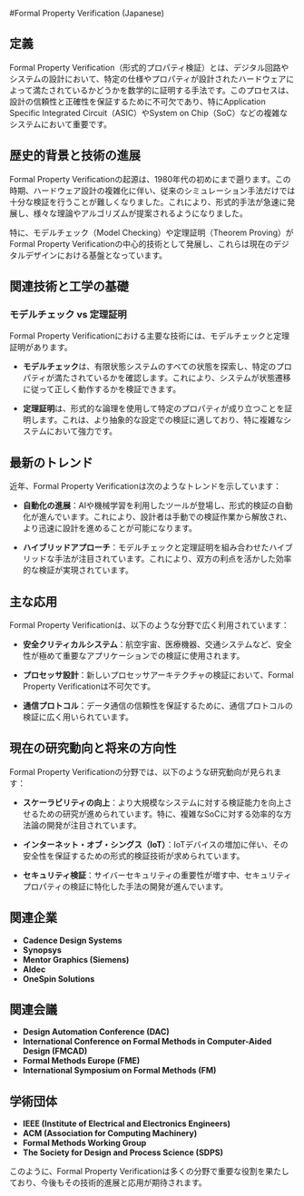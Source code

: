 #Formal Property Verification (Japanese)

## 定義

Formal Property Verification（形式的プロパティ検証）とは、デジタル回路やシステムの設計において、特定の仕様やプロパティが設計されたハードウェアによって満たされているかどうかを数学的に証明する手法です。このプロセスは、設計の信頼性と正確性を保証するために不可欠であり、特にApplication Specific Integrated Circuit（ASIC）やSystem on Chip（SoC）などの複雑なシステムにおいて重要です。

## 歴史的背景と技術の進展

Formal Property Verificationの起源は、1980年代の初めにまで遡ります。この時期、ハードウェア設計の複雑化に伴い、従来のシミュレーション手法だけでは十分な検証を行うことが難しくなりました。これにより、形式的手法が急速に発展し、様々な理論やアルゴリズムが提案されるようになりました。

特に、モデルチェック（Model Checking）や定理証明（Theorem Proving）がFormal Property Verificationの中心的技術として発展し、これらは現在のデジタルデザインにおける基盤となっています。

## 関連技術と工学の基礎

### モデルチェック vs 定理証明

Formal Property Verificationにおける主要な技術には、モデルチェックと定理証明があります。

- **モデルチェック**は、有限状態システムのすべての状態を探索し、特定のプロパティが満たされているかを確認します。これにより、システムが状態遷移に従って正しく動作するかを検証できます。

- **定理証明**は、形式的な論理を使用して特定のプロパティが成り立つことを証明します。これは、より抽象的な設定での検証に適しており、特に複雑なシステムにおいて強力です。

## 最新のトレンド

近年、Formal Property Verificationは次のようなトレンドを示しています：

- **自動化の進展**：AIや機械学習を利用したツールが登場し、形式的検証の自動化が進んでいます。これにより、設計者は手動での検証作業から解放され、より迅速に設計を進めることが可能になります。

- **ハイブリッドアプローチ**：モデルチェックと定理証明を組み合わせたハイブリッドな手法が注目されています。これにより、双方の利点を活かした効率的な検証が実現されています。

## 主な応用

Formal Property Verificationは、以下のような分野で広く利用されています：

- **安全クリティカルシステム**：航空宇宙、医療機器、交通システムなど、安全性が極めて重要なアプリケーションでの検証に使用されます。

- **プロセッサ設計**：新しいプロセッサアーキテクチャの検証において、Formal Property Verificationは不可欠です。

- **通信プロトコル**：データ通信の信頼性を保証するために、通信プロトコルの検証に広く用いられています。

## 現在の研究動向と将来の方向性

Formal Property Verificationの分野では、以下のような研究動向が見られます：

- **スケーラビリティの向上**：より大規模なシステムに対する検証能力を向上させるための研究が進められています。特に、複雑なSoCに対する効率的な方法論の開発が注目されています。

- **インターネット・オブ・シングス（IoT）**：IoTデバイスの増加に伴い、その安全性を保証するための形式的検証技術が求められています。

- **セキュリティ検証**：サイバーセキュリティの重要性が増す中、セキュリティプロパティの検証に特化した手法の開発が進んでいます。

## 関連企業

- **Cadence Design Systems**
- **Synopsys**
- **Mentor Graphics (Siemens)**
- **Aldec**
- **OneSpin Solutions**

## 関連会議

- **Design Automation Conference (DAC)**
- **International Conference on Formal Methods in Computer-Aided Design (FMCAD)**
- **Formal Methods Europe (FME)**
- **International Symposium on Formal Methods (FM)**

## 学術団体

- **IEEE (Institute of Electrical and Electronics Engineers)**
- **ACM (Association for Computing Machinery)**
- **Formal Methods Working Group**
- **The Society for Design and Process Science (SDPS)**

このように、Formal Property Verificationは多くの分野で重要な役割を果たしており、今後もその技術的進展と応用が期待されます。